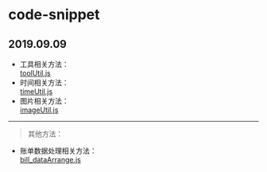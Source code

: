 # code-snippet
2019.09.09
---
- 工具相关方法：<br>
[toolUtil.js](https://github.com/Mathilda-Chen/code-snippet/blob/master/toolUtil.js)
- 时间相关方法：<br>
[timeUtil.js](https://github.com/Mathilda-Chen/code-snippet/blob/master/timeUtil.js)
- 图片相关方法：<br>
[imageUtil.js](https://github.com/Mathilda-Chen/code-snippet/blob/master/imageUtil.js)
---
> 其他方法：<br>
- 账单数据处理相关方法：<br>
[bill_dataArrange.js](https://github.com/Mathilda-Chen/code-snippet/blob/master/bill_dataArrange.js)

